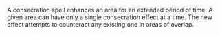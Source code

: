 A consecration spell enhances an area for an extended period of time. A given area can have only a single consecration effect at a time. The new effect attempts to counteract any existing one in areas of overlap.